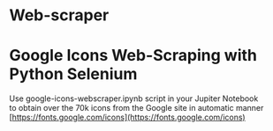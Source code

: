 # Web-scraper
Google Icons Web-Scraping with Python Selenium
==============================================

Use google-icons-webscraper.ipynb script in your Jupiter Notebook\
to obtain over the 70k icons from the Google site in automatic manner\
[https://fonts.google.com/icons](https://fonts.google.com/icons)
